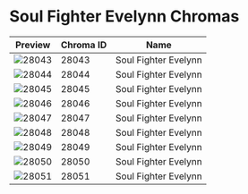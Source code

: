# Soul Fighter Evelynn Chromas



| Preview | Chroma ID | Name |
|---------|-----------|------|
| ![28043](https://raw.communitydragon.org/latest/plugins/rcp-be-lol-game-data/global/default/v1/champion-chroma-images/28/28043.png) | 28043 | Soul Fighter Evelynn |
| ![28044](https://raw.communitydragon.org/latest/plugins/rcp-be-lol-game-data/global/default/v1/champion-chroma-images/28/28044.png) | 28044 | Soul Fighter Evelynn |
| ![28045](https://raw.communitydragon.org/latest/plugins/rcp-be-lol-game-data/global/default/v1/champion-chroma-images/28/28045.png) | 28045 | Soul Fighter Evelynn |
| ![28046](https://raw.communitydragon.org/latest/plugins/rcp-be-lol-game-data/global/default/v1/champion-chroma-images/28/28046.png) | 28046 | Soul Fighter Evelynn |
| ![28047](https://raw.communitydragon.org/latest/plugins/rcp-be-lol-game-data/global/default/v1/champion-chroma-images/28/28047.png) | 28047 | Soul Fighter Evelynn |
| ![28048](https://raw.communitydragon.org/latest/plugins/rcp-be-lol-game-data/global/default/v1/champion-chroma-images/28/28048.png) | 28048 | Soul Fighter Evelynn |
| ![28049](https://raw.communitydragon.org/latest/plugins/rcp-be-lol-game-data/global/default/v1/champion-chroma-images/28/28049.png) | 28049 | Soul Fighter Evelynn |
| ![28050](https://raw.communitydragon.org/latest/plugins/rcp-be-lol-game-data/global/default/v1/champion-chroma-images/28/28050.png) | 28050 | Soul Fighter Evelynn |
| ![28051](https://raw.communitydragon.org/latest/plugins/rcp-be-lol-game-data/global/default/v1/champion-chroma-images/28/28051.png) | 28051 | Soul Fighter Evelynn |